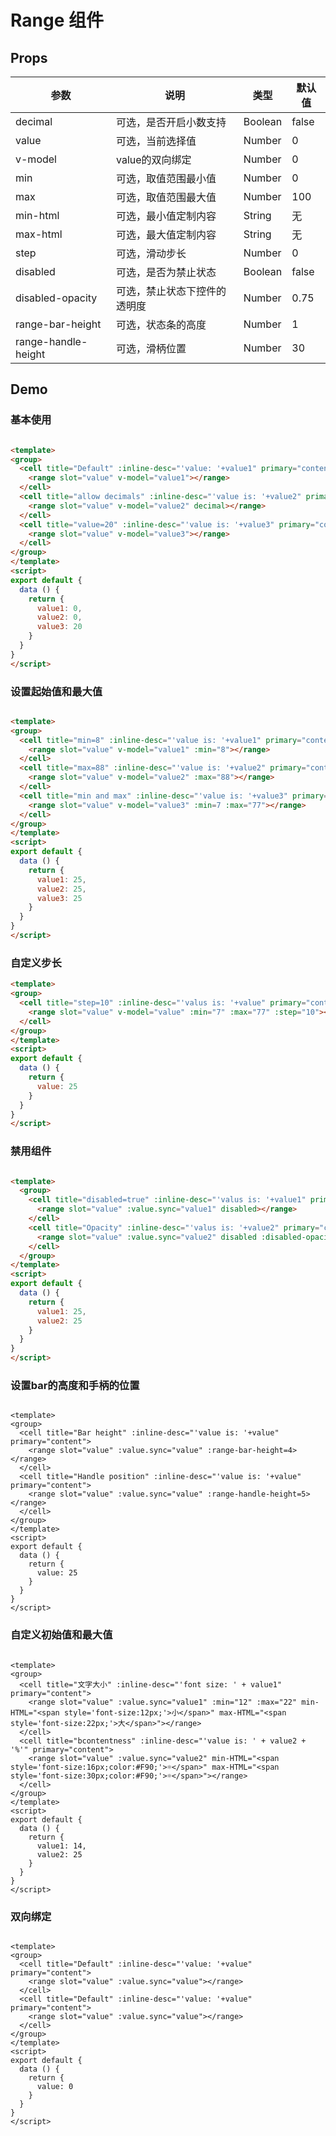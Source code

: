 # Range 组件

## Props

| 参数         | 说明                  | 类型        | 默认值 |
| ----------- | ---------------------- | ---------- | ------- |
| decimal | 可选，是否开启小数支持 | Boolean | false |
| value | 可选，当前选择值 | Number | 0 |
| v-model| value的双向绑定 | Number | 0 |
| min | 可选，取值范围最小值 | Number | 0 |
| max | 可选，取值范围最大值 | Number | 100 |
| min-html | 可选，最小值定制内容 | String | 无 |
| max-html | 可选，最大值定制内容 | String | 无 |
| step | 可选，滑动步长 | Number | 0 |
| disabled | 可选，是否为禁止状态 | Boolean | false |
| disabled-opacity | 可选，禁止状态下控件的透明度 | Number | 0.75 |
| range-bar-height | 可选，状态条的高度 | Number | 1 |
| range-handle-height | 可选，滑柄位置 | Number | 30 |


## Demo

### 基本使用

``` html

<template>
<group>
  <cell title="Default" :inline-desc="'value: '+value1" primary="content">
    <range slot="value" v-model="value1"></range>
  </cell>
  <cell title="allow decimals" :inline-desc="'value is: '+value2" primary="content">
    <range slot="value" v-model="value2" decimal></range>
  </cell>
  <cell title="value=20" :inline-desc="'value is: '+value3" primary="content">
    <range slot="value" v-model="value3"></range>
  </cell>
</group>
</template>
<script>
export default {
  data () {
    return {
      value1: 0,
      value2: 0,
      value3: 20
    }
  }
}
</script>
```

### 设置起始值和最大值

``` html

<template>
<group>
  <cell title="min=8" :inline-desc="'value is: '+value1" primary="content">
    <range slot="value" v-model="value1" :min="8"></range>
  </cell>
  <cell title="max=88" :inline-desc="'value is: '+value2" primary="content">
    <range slot="value" v-model="value2" :max="88"></range>
  </cell>
  <cell title="min and max" :inline-desc="'value is: '+value3" primary="content">
    <range slot="value" v-model="value3" :min=7 :max="77"></range>
  </cell>
</group>
</template>
<script>
export default {
  data () {
    return {
      value1: 25,
      value2: 25,
      value3: 25
    }
  }
}
</script>
```

### 自定义步长

``` html
<template>
<group>
  <cell title="step=10" :inline-desc="'valus is: '+value" primary="content">
    <range slot="value" v-model="value" :min="7" :max="77" :step="10"></range>
  </cell>
</group>
</template>
<script>
export default {
  data () {
    return {
      value: 25
    }
  }
}
</script>
```

### 禁用组件

``` html

<template>
  <group>
    <cell title="disabled=true" :inline-desc="'valus is: '+value1" primary="content">
      <range slot="value" :value.sync="value1" disabled></range>
    </cell>
    <cell title="Opacity" :inline-desc="'valus is: '+value2" primary="content">
      <range slot="value" :value.sync="value2" disabled :disabled-opacity=0.1></range>
    </cell>
  </group>
</template>
<script>
export default {
  data () {
    return {
      value1: 25,
      value2: 25
    }
  }
}
</script>
```

### 设置bar的高度和手柄的位置

``` vux width=100% height=150px components=Group,Cell,Range

<template>
<group>
  <cell title="Bar height" :inline-desc="'value is: '+value" primary="content">
    <range slot="value" :value.sync="value" :range-bar-height=4></range>
  </cell>
  <cell title="Handle position" :inline-desc="'value is: '+value" primary="content">
    <range slot="value" :value.sync="value" :range-handle-height=5></range>
  </cell>
</group>
</template>
<script>
export default {
  data () {
    return {
      value: 25
    }
  }
}
</script>
```

### 自定义初始值和最大值

``` vux width=100% height=150px components=Group,Cell,Range

<template>
<group>
  <cell title="文字大小" :inline-desc="'font size: ' + value1" primary="content">
    <range slot="value" :value.sync="value1" :min="12" :max="22" min-HTML="<span style='font-size:12px;'>小</span>" max-HTML="<span style='font-size:22px;'>大</span>"></range>
  </cell>
  <cell title="bcontentness" :inline-desc="'value is: ' + value2 + '%'" primary="content">
    <range slot="value" :value.sync="value2" min-HTML="<span style='font-size:16px;color:#F90;'>☼</span>" max-HTML="<span style='font-size:30px;color:#F90;'>☼</span>"></range>
  </cell>
</group>
</template>
<script>
export default {
  data () {
    return {
      value1: 14,
      value2: 25
    }
  }
}
</script>
```

### 双向绑定

``` vux width=100% height=150px components=Group,Cell,Range

<template>
<group>
  <cell title="Default" :inline-desc="'value: '+value" primary="content">
    <range slot="value" :value.sync="value"></range>
  </cell>
  <cell title="Default" :inline-desc="'value: '+value" primary="content">
    <range slot="value" :value.sync="value"></range>
  </cell>
</group>
</template>
<script>
export default {
  data () {
    return {
      value: 0
    }
  }
}
</script>
```